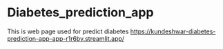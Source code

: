 # Diabetes_prediction_app
This is web page used for predict diabetes 
https://kundeshwar-diabetes-prediction-app-app-r1r6bv.streamlit.app/
